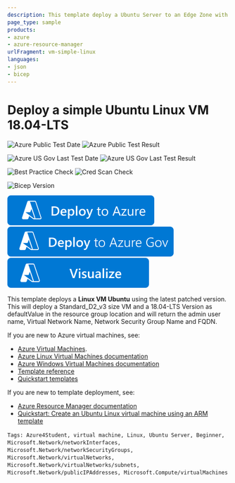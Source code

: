 ```yaml
---
description: This template deploy a Ubuntu Server to an Edge Zone with a few options for the VM. You can provide the VM Name, OS Version, VM size, admin username and password. As default the VM size is Standard_D2_v3 and O.S. Version is 18.04-LTS.
page_type: sample
products:
- azure
- azure-resource-manager
urlFragment: vm-simple-linux
languages:
- json
- bicep
---
```

# Deploy a simple Ubuntu Linux VM 18.04-LTS

![Azure Public Test Date](https://azurequickstartsservice.blob.core.windows.net/badges/quickstarts/microsoft.compute/vm-simple-linux/PublicLastTestDate.svg)
![Azure Public Test Result](https://azurequickstartsservice.blob.core.windows.net/badges/quickstarts/microsoft.compute/vm-simple-linux/PublicDeployment.svg)

![Azure US Gov Last Test Date](https://azurequickstartsservice.blob.core.windows.net/badges/quickstarts/microsoft.compute/vm-simple-linux/FairfaxLastTestDate.svg)
![Azure US Gov Last Test Result](https://azurequickstartsservice.blob.core.windows.net/badges/quickstarts/microsoft.compute/vm-simple-linux/FairfaxDeployment.svg)

![Best Practice Check](https://azurequickstartsservice.blob.core.windows.net/badges/quickstarts/microsoft.compute/vm-simple-linux/BestPracticeResult.svg)
![Cred Scan Check](https://azurequickstartsservice.blob.core.windows.net/badges/quickstarts/microsoft.compute/vm-simple-linux/CredScanResult.svg)

![Bicep Version](https://azurequickstartsservice.blob.core.windows.net/badges/quickstarts/microsoft.compute/vm-simple-linux/BicepVersion.svg)

[![Deploy To Azure](https://raw.githubusercontent.com/Azure/azure-quickstart-templates/master/1-CONTRIBUTION-GUIDE/images/deploytoazure.svg?sanitize=true)](https://portal.azure.com/#create/Microsoft.Template/uri/https%3A%2F%2Fraw.githubusercontent.com%2Fshriramnat%2Fazure-quickstart-templates%2FedgeZone-directDeploy%2Fquickstarts%2Fmicrosoft.compute%2Fvm-simple-linux-edgezone%2Fazuredeploy.json)
[![Deploy To Azure US Gov](https://raw.githubusercontent.com/Azure/azure-quickstart-templates/master/1-CONTRIBUTION-GUIDE/images/deploytoazuregov.svg?sanitize=true)](https://portal.azure.us/#create/Microsoft.Template/uri/https%3A%2F%2Fraw.githubusercontent.com%2Fshriramnat%2Fazure-quickstart-templates%2FedgeZone-directDeploy%2Fquickstarts%2Fmicrosoft.compute%2Fvm-simple-linux-edgezone%2Fazuredeploy.json)
[![Visualize](https://raw.githubusercontent.com/Azure/azure-quickstart-templates/master/1-CONTRIBUTION-GUIDE/images/visualizebutton.svg?sanitize=true)](http://armviz.io/#/?load=https%3A%2F%2Fraw.githubusercontent.com%2Fshriramnat%2Fazure-quickstart-templates%2FedgeZone-directDeploy%2Fquickstarts%2Fmicrosoft.compute%2Fvm-simple-linux-edgezone%2Fazuredeploy.json)

This template deploys a **Linux VM Ubuntu** using the latest patched version. This will deploy a Standard_D2_v3 size VM and a 18.04-LTS Version as defaultValue in the resource group location and will return the admin user name, Virtual Network Name, Network Security Group Name and FQDN.

If you are new to Azure virtual machines, see:

- [Azure Virtual Machines](https://azure.microsoft.com/services/virtual-machines/).
- [Azure Linux Virtual Machines documentation](https://docs.microsoft.com/azure/virtual-machines/linux/)
- [Azure Windows Virtual Machines documentation](https://docs.microsoft.com/azure/virtual-machines/windows/)
- [Template reference](https://docs.microsoft.com/azure/templates/microsoft.compute/allversions)
- [Quickstart templates](https://azure.microsoft.com/resources/templates/?resourceType=Microsoft.Compute&pageNumber=1&sort=Popular)

If you are new to template deployment, see:

- [Azure Resource Manager documentation](https://docs.microsoft.com/azure/azure-resource-manager/)
- [Quickstart: Create an Ubuntu Linux virtual machine using an ARM template](https://docs.microsoft.com/azure/virtual-machines/linux/quick-create-template)

`Tags: Azure4Student, virtual machine, Linux, Ubuntu Server, Beginner, Microsoft.Network/networkInterfaces, Microsoft.Network/networkSecurityGroups, Microsoft.Network/virtualNetworks, Microsoft.Network/virtualNetworks/subnets, Microsoft.Network/publicIPAddresses, Microsoft.Compute/virtualMachines`

